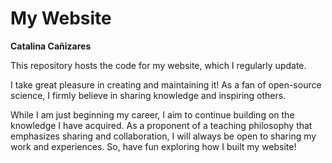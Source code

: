 # My Website

**Catalina Cañizares**

This repository hosts the code for my website, which I regularly update. 

I take great pleasure in creating and maintaining it! As a fan of open-source science, I firmly believe in sharing knowledge and inspiring others. 

While I am just beginning my career, I aim to continue building on the knowledge I have acquired. As a proponent of a teaching philosophy that emphasizes sharing and collaboration, I will always be open to sharing my work and experiences. So, have fun exploring how I built my website! 